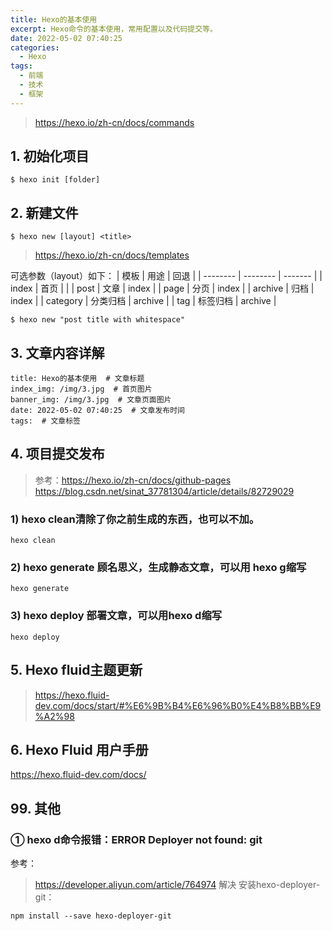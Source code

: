 ```yaml
---
title: Hexo的基本使用
excerpt: Hexo命令的基本使用，常用配置以及代码提交等。
date: 2022-05-02 07:40:25
categories: 
  - Hexo
tags:
  - 前端
  - 技术
  - 框架
---
```

> https://hexo.io/zh-cn/docs/commands
## 1. 初始化项目
```
$ hexo init [folder]
```
## 2. 新建文件
```
$ hexo new [layout] <title>
```
> https://hexo.io/zh-cn/docs/templates

可选参数（layout）如下：
| 模板     | 用途     | 回退    |
| -------- | -------- | ------- |
| index    | 首页     |         |
| post     | 文章     | index   |
| page     | 分页     | index   |
| archive  | 归档     | index   |
| category | 分类归档 | archive |
| tag      | 标签归档 | archive |

```
$ hexo new "post title with whitespace"
```

## 3. 文章内容详解
```
title: Hexo的基本使用  # 文章标题
index_img: /img/3.jpg  # 首页图片
banner_img: /img/3.jpg  # 文章页面图片
date: 2022-05-02 07:40:25  # 文章发布时间
tags:  # 文章标签
```

## 4. 项目提交发布
> 参考：https://hexo.io/zh-cn/docs/github-pages
> https://blog.csdn.net/sinat_37781304/article/details/82729029

### 1) hexo clean清除了你之前生成的东西，也可以不加。
```
hexo clean
```

### 2) hexo generate 顾名思义，生成静态文章，可以用 hexo g缩写
```
hexo generate
```

### 3) hexo deploy 部署文章，可以用hexo d缩写
```
hexo deploy
```

## 5. Hexo fluid主题更新
> https://hexo.fluid-dev.com/docs/start/#%E6%9B%B4%E6%96%B0%E4%B8%BB%E9%A2%98


## 6. Hexo Fluid 用户手册
https://hexo.fluid-dev.com/docs/


## 99. 其他
### ① hexo d命令报错：ERROR Deployer not found: git
参考：
> https://developer.aliyun.com/article/764974
解决
安装hexo-deployer-git：
```
npm install --save hexo-deployer-git
```


